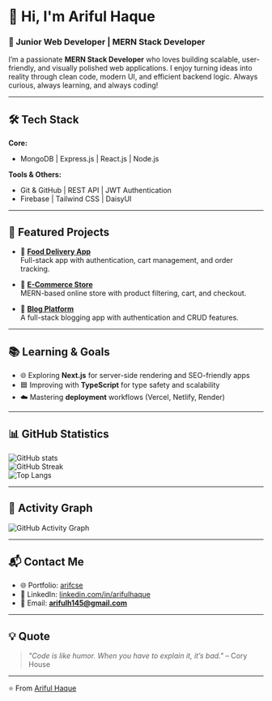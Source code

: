# 👋 Hi, I'm Ariful Haque  
### 🚀 Junior Web Developer | MERN Stack Developer  

I’m a passionate **MERN Stack Developer** who loves building scalable, user-friendly, and visually polished web applications. I enjoy turning ideas into reality through clean code, modern UI, and efficient backend logic. Always curious, always learning, and always coding!  

---

## 🛠️ Tech Stack  

**Core:**  
- MongoDB | Express.js | React.js | Node.js  

**Tools & Others:**  
- Git & GitHub | REST API | JWT Authentication  
- Firebase | Tailwind CSS | DaisyUI  

---

## 📂 Featured Projects  

- 🍔 **[Food Delivery App](https://github.com/arifulhaque145/food-delivery-app)**  
  Full-stack app with authentication, cart management, and order tracking.  

- 🛒 **[E-Commerce Store](https://github.com/arifulhaque145/ecommerce-store)**  
  MERN-based online store with product filtering, cart, and checkout.  

- 📝 **[Blog Platform](https://github.com/arifulhaque145/blog-platform)**  
  A full-stack blogging app with authentication and CRUD features.  

---

## 📚 Learning & Goals  

- 🌐 Exploring **Next.js** for server-side rendering and SEO-friendly apps  
- 🟦 Improving with **TypeScript** for type safety and scalability  
- ☁️ Mastering **deployment** workflows (Vercel, Netlify, Render)  

---

## 📊 GitHub Statistics  

![GitHub stats](https://github-readme-stats.vercel.app/api?username=arifulhaque145&show_icons=true&theme=radical)  
![GitHub Streak](https://github-readme-streak-stats.herokuapp.com/?user=arifulhaque145&theme=radical)  
![Top Langs](https://github-readme-stats.vercel.app/api/top-langs/?username=arifulhaque145&layout=compact&theme=radical)  

---

## 🌱 Activity Graph  

![GitHub Activity Graph](https://github-readme-activity-graph.vercel.app/graph?username=arifulhaque145&theme=react-dark)  

---

## 📬 Contact Me  

- 🌐 Portfolio: [arifcse](https://arifcse.netlify.app/)  
- 💼 LinkedIn: [linkedin.com/in/arifulhaque](https://www.linkedin.com/in/arifhqcse/)
- 📧 Email: **arifulh145@gmail.com**  

---

## 💡 Quote  

> *"Code is like humor. When you have to explain it, it’s bad."* – Cory House  

---
⭐️ From [Ariful Haque](https://github.com/arifulhaque145)
